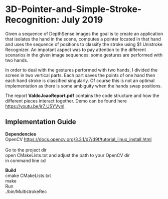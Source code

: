 # 3D-Pointer-and-Simple-Stroke-Recognition: July 2019

Given a sequence of DepthSense images the goal is to create an application that isolates the hand in the scene, computes a pointer located in that hand and uses the sequence of positions to classify the stroke using $1 Unistroke Recognizer.
An impotant aspect was to pay attention to the different scenarios in the given image sequences: some gestures are performed with two hands.

In order to deal with the gestures performed with two hands, I divided the screen in two vertical
parts. Each part saves the points of one hand then each hand stroke is classified singularly. Of
course this is not an optimal implementation as there is some ambiguity when the hands swap
positions.

The report <b>ValdoJoaoReport.pdf</b> contains the code structure and how the different
pieces interact together. Demo can be found here https://youtu.be/ir7_U5YVynI


## Implementation Guide
<b>Dependencies</b> <br>
OpenCV https://docs.opencv.org/3.3.1/d7/d9f/tutorial_linux_install.html
<br><br>
Go to the project dir<br>
open CMakeLists.txt and adjust the path to your OpenCV dir<br>
in command line cd <root project dir>
  
<b>Build</b> <br>
cmake CMakeLists.txt <br>
make<br>
Run<br>
./bin/MultistrokeRec
